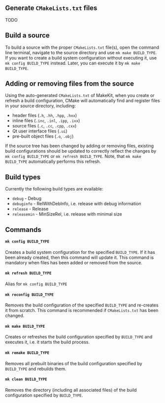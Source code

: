 ## Generate `CMakeLists.txt` files

TODO

## Build a source

To build a source with the proper `CMakeLists.txt` file(s), open the command line terminal, navigate to the source directory and use `mk make BUILD_TYPE`. If you want to create a build system configuration without executing it, use `mk config BUILD_TYPE` instead. Later, you can execute it by `mk make BUILD_TYPE`.

## Adding or removing files from the source

Using the auto-generated `CMakeLists.txt` of MakeKit, when you create or refresh a build configuration, CMake will automatically find and register files in your source directory, including:

- header files (`.h`, `.hh`, `.hpp`, `.hxx`)
- inline files (`.inc`, `.inl`, `.ipp`, `.ixx`)
- source files (`.c`, `.cc`, `.cpp`, `.cxx`)
- Qt user interface files (`.ui`)
- pre-built object files (`.o`, `.obj`)

If the source tree has been changed by adding or removing files, existing build configurations should be updated to correctly reflect the changes by `mk config BUILD_TYPE` or `mk refresh BUILD_TYPE`. Note, that `mk make BUILD_TYPE` automatically performs this refresh.

## Build types

Currently the following build types are evailable:

- `debug` - Debug
- `debuginfo` - RelWithDebInfo, i.e. release with debug information
- `release` - Release
- `releasemin` - MinSizeRel, i.e. release with minimal size

## Commands

#### `mk config BUILD_TYPE`

Creates a build system configuration for the specified `BUILD_TYPE`. If it has been already created, then this command will update it. This command is mandatory when files has been added or removed from the source.

#### `mk refresh BUILD_TYPE`

Alias for `mk config BUILD_TYPE`

#### `mk reconfig BUILD_TYPE`

Removes the build configuration of the specified `BUILD_TYPE` and re-creates it from scratch. This command is recommended if `CMakeLists.txt` has been changed.

#### `mk make BUILD_TYPE`

Creates or refreshes the build configuration specified by `BUILD_TYPE` and executes it, i.e. it starts the build process.

#### `mk remake BUILD_TYPE`

Removes all prebuilt binaries of the build configuration specified by `BUILD_TYPE` and rebuilds them.

#### `mk clean BUILD_TYPE`

Removes the directory (including all associated files) of the build configuration specified by `BUILD_TYPE`.
